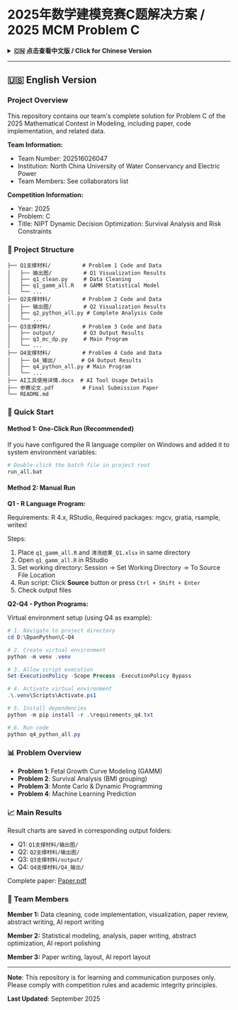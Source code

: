 # 2025年数学建模竞赛C题解决方案 / 2025 MCM Problem C

<details>
<summary><b>🇨🇳 点击查看中文版 / Click for Chinese Version</b></summary>

## 项目简介

本仓库包含我们团队参加2025年数学建模竞赛C题的完整解决方案，包括论文、代码实现和相关数据。

**队伍信息：**
- 队伍编号：202516026047
- 参赛院校：North China University of Water Conservancy and Electric Power
- 队伍成员：见协作者列表

**竞赛信息：**
- 竞赛年份：2025年
- 题目编号：C题
- 题目名称：NIPT 动态决策优化：生存分析与风险约束

## 📂 项目结构

```
├── Q1支撑材料/          # 问题1相关代码和数据
│   ├── 输出图/          # Q1可视化结果
│   ├── q1_clean.py     # 数据清洗
│   ├── q1_gamm_all.R   # GAMM统计模型
│   └── ...
├── Q2支撑材料/          # 问题2相关代码和数据
│   ├── 输出图/          # Q2可视化结果
│   ├── q2_python_all.py # 完整分析代码
│   └── ...
├── Q3支撑材料/          # 问题3相关代码和数据
│   ├── output/         # Q3输出结果
│   ├── q3_mc_dp.py     # 主程序
│   └── ...
├── Q4支撑材料/          # 问题4相关代码和数据
│   ├── Q4_输出/        # Q4输出结果
│   ├── q4_python_all.py # 主程序
│   └── ...
├── AI工具使用详情.docx  # AI工具使用说明
├── 参赛论文.pdf         # 最终提交论文
└── README.md
```

## 🚀 快速开始

### 方法一：一键运行（推荐）

如果已在Windows系统中配置R语言编译器，并将其所在路径正确添加到系统环境变量：

```bash
# 直接双击项目根目录下的批处理文件
run_all.bat
```

### 方法二：手动运行

#### Q1 - R语言程序运行

**环境要求：**
- R 4.x
- RStudio（推荐）
- 所需R包：mgcv, gratia, rsample, writexl

**运行步骤：**

1. 将 `q1_gamm_all.R` 和 `清洗结果_Q1.xlsx` 放到同一目录（如 `Q1支撑材料/`）
2. 在RStudio中打开 `q1_gamm_all.R`
3. 设置工作目录：Session → Set Working Directory → To Source File Location
4. 运行脚本：点击 **Source** 按钮或按 `Ctrl + Shift + Enter`
5. 查看输出文件

#### Q2-Q4 - Python程序运行

**虚拟环境配置（以Q4为例）：**

```powershell
# 1. 进入项目目录
cd D:\DpanPython\C-Q4

# 2. 创建虚拟环境
python -m venv .venv

# 3. 临时放开脚本执行限制
Set-ExecutionPolicy -Scope Process -ExecutionPolicy Bypass

# 4. 激活虚拟环境
.\.venv\Scripts\Activate.ps1

# 5. 安装依赖
python -m pip install -r .\requirements_q4.txt

# 6. 运行代码
python q4_python_all.py
```

## 📊 问题概述

### 问题1：胎儿生长曲线建模
- **支撑材料位置**: `Q1支撑材料/`
- **主要方法**: GAMM（广义可加混合模型）
- **核心代码**: `q1_clean.py`, `q1_gamm_all.R`

### 问题2：生存分析
- **支撑材料位置**: `Q2支撑材料/`
- **主要方法**: 生存分析、BMI分组分析
- **核心代码**: `q2_python_all.py`

### 问题3：蒙特卡洛与动态规划
- **支撑材料位置**: `Q3支撑材料/`
- **核心代码**: `q3_mc_dp.py`

### 问题4：机器学习预测
- **支撑材料位置**: `Q4支撑材料/`
- **核心代码**: `q4_python_all.py`

## 📈 主要结果

各问题的结果图表分别保存在对应的输出文件夹中：
- Q1: `Q1支撑材料/输出图/`
- Q2: `Q2支撑材料/输出图/`
- Q3: `Q3支撑材料/output/`
- Q4: `Q4支撑材料/Q4_输出/`

markdown完整论文请查看：[Paper.pdf](Paper.pdf)

## 👥 团队成员

本项目由3人团队协作完成，分工如下：

**成员1：**
- 数据清洗与预处理
- 代码实现与可视化
- 审查论文提出修改建议
- 摘要撰写
- AI使用报告撰写

**成员2：**
- 统计建模与分析
- 此部分论文撰写
- 审查论文提出修改建议
- 摘要优化
- AI使用报告润色

**成员3：**
- 论文绝大部分撰写与图文排版
- AI使用报告排版

---

**注意**：本仓库仅供学习交流使用，请遵守竞赛规则和学术诚信原则。

</details>

---

## 🇺🇸 English Version

### Project Overview

This repository contains our team's complete solution for Problem C of the 2025 Mathematical Contest in Modeling, including paper, code implementation, and related data.

**Team Information:**
- Team Number: 202516026047
- Institution: North China University of Water Conservancy and Electric Power
- Team Members: See collaborators list

**Competition Information:**
- Year: 2025
- Problem: C
- Title: NIPT Dynamic Decision Optimization: Survival Analysis and Risk Constraints

### 📂 Project Structure

```
├── Q1支撑材料/          # Problem 1 Code and Data
│   ├── 输出图/          # Q1 Visualization Results
│   ├── q1_clean.py     # Data Cleaning
│   ├── q1_gamm_all.R   # GAMM Statistical Model
│   └── ...
├── Q2支撑材料/          # Problem 2 Code and Data
│   ├── 输出图/          # Q2 Visualization Results
│   ├── q2_python_all.py # Complete Analysis Code
│   └── ...
├── Q3支撑材料/          # Problem 3 Code and Data
│   ├── output/         # Q3 Output Results
│   ├── q3_mc_dp.py     # Main Program
│   └── ...
├── Q4支撑材料/          # Problem 4 Code and Data
│   ├── Q4_输出/        # Q4 Output Results
│   ├── q4_python_all.py # Main Program
│   └── ...
├── AI工具使用详情.docx  # AI Tool Usage Details
├── 参赛论文.pdf         # Final Submission Paper
└── README.md
```

### 🚀 Quick Start

#### Method 1: One-Click Run (Recommended)

If you have configured the R language compiler on Windows and added it to system environment variables:

```bash
# Double-click the batch file in project root
run_all.bat
```

#### Method 2: Manual Run

**Q1 - R Language Program:**

Requirements: R 4.x, RStudio, Required packages: mgcv, gratia, rsample, writexl

Steps:
1. Place `q1_gamm_all.R` and `清洗结果_Q1.xlsx` in same directory
2. Open `q1_gamm_all.R` in RStudio
3. Set working directory: Session → Set Working Directory → To Source File Location
4. Run script: Click **Source** button or press `Ctrl + Shift + Enter`
5. Check output files

**Q2-Q4 - Python Programs:**

Virtual environment setup (using Q4 as example):

```powershell
# 1. Navigate to project directory
cd D:\DpanPython\C-Q4

# 2. Create virtual environment
python -m venv .venv

# 3. Allow script execution
Set-ExecutionPolicy -Scope Process -ExecutionPolicy Bypass

# 4. Activate virtual environment
.\.venv\Scripts\Activate.ps1

# 5. Install dependencies
python -m pip install -r .\requirements_q4.txt

# 6. Run code
python q4_python_all.py
```

### 📊 Problem Overview

- **Problem 1**: Fetal Growth Curve Modeling (GAMM)
- **Problem 2**: Survival Analysis (BMI grouping)
- **Problem 3**: Monte Carlo & Dynamic Programming
- **Problem 4**: Machine Learning Prediction

### 📈 Main Results

Result charts are saved in corresponding output folders:
- Q1: `Q1支撑材料/输出图/`
- Q2: `Q2支撑材料/输出图/`
- Q3: `Q3支撑材料/output/`
- Q4: `Q4支撑材料/Q4_输出/`

Complete paper: [Paper.pdf](Paper.pdf)

### 👥 Team Members

**Member 1:** Data cleaning, code implementation, visualization, paper review, abstract writing, AI report writing

**Member 2:** Statistical modeling, analysis, paper writing, abstract optimization, AI report polishing

**Member 3:** Paper writing, layout, AI report layout

---

**Note**: This repository is for learning and communication purposes only. Please comply with competition rules and academic integrity principles.

**Last Updated**: September 2025
